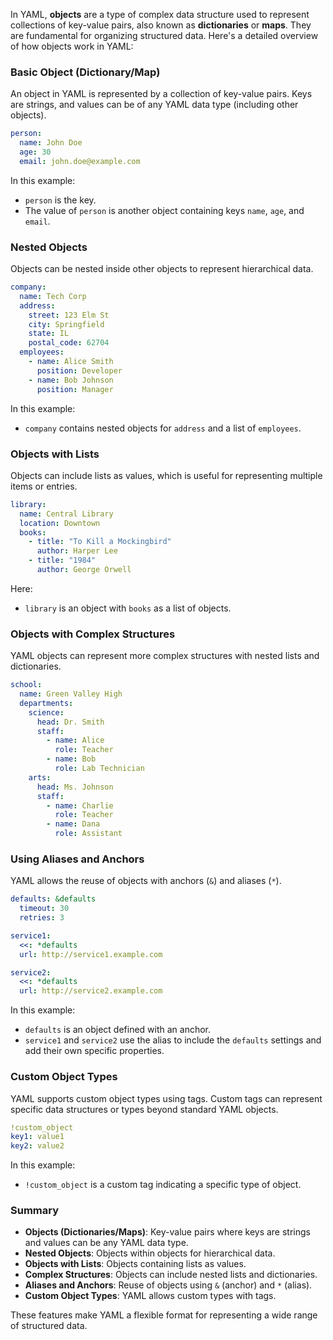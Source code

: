 In YAML, **objects** are a type of complex data structure used to represent collections of key-value pairs, also known as **dictionaries** or **maps**. They are fundamental for organizing structured data. Here's a detailed overview of how objects work in YAML:

### Basic Object (Dictionary/Map)

An object in YAML is represented by a collection of key-value pairs. Keys are strings, and values can be of any YAML data type (including other objects). 

```yaml
person:
  name: John Doe
  age: 30
  email: john.doe@example.com
```

In this example:
- `person` is the key.
- The value of `person` is another object containing keys `name`, `age`, and `email`.

### Nested Objects

Objects can be nested inside other objects to represent hierarchical data.

```yaml
company:
  name: Tech Corp
  address:
    street: 123 Elm St
    city: Springfield
    state: IL
    postal_code: 62704
  employees:
    - name: Alice Smith
      position: Developer
    - name: Bob Johnson
      position: Manager
```

In this example:
- `company` contains nested objects for `address` and a list of `employees`.

### Objects with Lists

Objects can include lists as values, which is useful for representing multiple items or entries.

```yaml
library:
  name: Central Library
  location: Downtown
  books:
    - title: "To Kill a Mockingbird"
      author: Harper Lee
    - title: "1984"
      author: George Orwell
```

Here:
- `library` is an object with `books` as a list of objects.

### Objects with Complex Structures

YAML objects can represent more complex structures with nested lists and dictionaries.

```yaml
school:
  name: Green Valley High
  departments:
    science:
      head: Dr. Smith
      staff:
        - name: Alice
          role: Teacher
        - name: Bob
          role: Lab Technician
    arts:
      head: Ms. Johnson
      staff:
        - name: Charlie
          role: Teacher
        - name: Dana
          role: Assistant
```

### Using Aliases and Anchors

YAML allows the reuse of objects with anchors (`&`) and aliases (`*`).

```yaml
defaults: &defaults
  timeout: 30
  retries: 3

service1:
  <<: *defaults
  url: http://service1.example.com

service2:
  <<: *defaults
  url: http://service2.example.com
```

In this example:
- `defaults` is an object defined with an anchor.
- `service1` and `service2` use the alias to include the `defaults` settings and add their own specific properties.

### Custom Object Types

YAML supports custom object types using tags. Custom tags can represent specific data structures or types beyond standard YAML objects.

```yaml
!custom_object
key1: value1
key2: value2
```

In this example:
- `!custom_object` is a custom tag indicating a specific type of object.

### Summary

- **Objects (Dictionaries/Maps)**: Key-value pairs where keys are strings and values can be any YAML data type.
- **Nested Objects**: Objects within objects for hierarchical data.
- **Objects with Lists**: Objects containing lists as values.
- **Complex Structures**: Objects can include nested lists and dictionaries.
- **Aliases and Anchors**: Reuse of objects using `&` (anchor) and `*` (alias).
- **Custom Object Types**: YAML allows custom types with tags.

These features make YAML a flexible format for representing a wide range of structured data.
